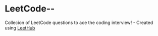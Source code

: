 # LeetCode--
Collecion of LeetCode questions to ace the coding interview! - Created using [LeetHub](https://github.com/QasimWani/LeetHub)
